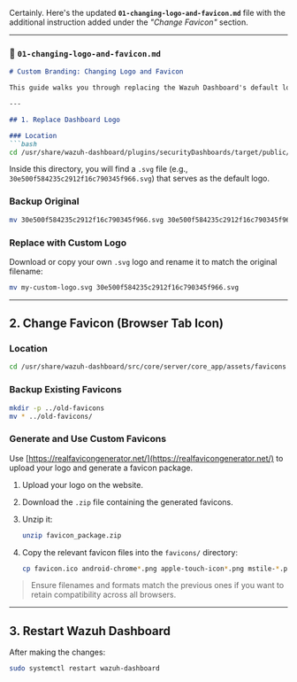 Certainly. Here's the updated **`01-changing-logo-and-favicon.md`** file with the additional instruction added under the *"Change Favicon"* section.

---

### 📄 `01-changing-logo-and-favicon.md`

````markdown
# Custom Branding: Changing Logo and Favicon

This guide walks you through replacing the Wazuh Dashboard's default logo and favicon with your own branding assets.

---

## 1. Replace Dashboard Logo

### Location
```bash
cd /usr/share/wazuh-dashboard/plugins/securityDashboards/target/public/
````

Inside this directory, you will find a `.svg` file (e.g., `30e500f584235c2912f16c790345f966.svg`) that serves as the default logo.

### Backup Original

```bash
mv 30e500f584235c2912f16c790345f966.svg 30e500f584235c2912f16c790345f966.svg.bak
```

### Replace with Custom Logo

Download or copy your own `.svg` logo and rename it to match the original filename:

```bash
mv my-custom-logo.svg 30e500f584235c2912f16c790345f966.svg
```

---

## 2. Change Favicon (Browser Tab Icon)

### Location

```bash
cd /usr/share/wazuh-dashboard/src/core/server/core_app/assets/favicons
```

### Backup Existing Favicons

```bash
mkdir -p ../old-favicons
mv * ../old-favicons/
```

### Generate and Use Custom Favicons

Use [https://realfavicongenerator.net/](https://realfavicongenerator.net/) to upload your logo and generate a favicon package.

1. Upload your logo on the website.
2. Download the `.zip` file containing the generated favicons.
3. Unzip it:

   ```bash
   unzip favicon_package.zip
   ```
4. Copy the relevant favicon files into the `favicons/` directory:

   ```bash
   cp favicon.ico android-chrome*.png apple-touch-icon*.png mstile-*.png /usr/share/wazuh-dashboard/src/core/server/core_app/assets/favicons/
   ```

> Ensure filenames and formats match the previous ones if you want to retain compatibility across all browsers.

---

## 3. Restart Wazuh Dashboard

After making the changes:

```bash
sudo systemctl restart wazuh-dashboard
```

